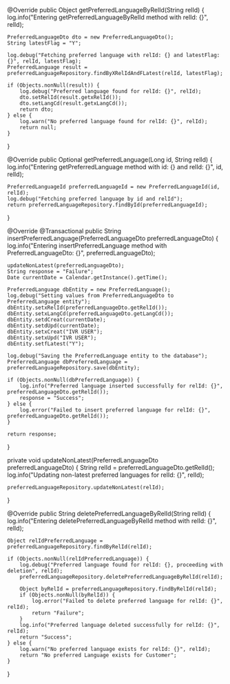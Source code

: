 @Override
public Object getPreferredLanguageByRelId(String relId) {
    log.info("Entering getPreferredLanguageByRelId method with relId: {}", relId);

    PreferredLanguageDto dto = new PreferredLanguageDto();
    String latestFlag = "Y";

    log.debug("Fetching preferred language with relId: {} and latestFlag: {}", relId, latestFlag);
    PreferredLanguage result = preferredLanguageRepository.findByXRelIdAndFLatest(relId, latestFlag);

    if (Objects.nonNull(result)) {
        log.debug("Preferred language found for relId: {}", relId);
        dto.setRelId(result.getxRelId());
        dto.setLangCd(result.getxLangCd());
        return dto;
    } else {
        log.warn("No preferred language found for relId: {}", relId);
        return null;
    }
}

@Override
public Optional<PreferredLanguage> getPreferredLanguage(Long id, String relId) {
    log.info("Entering getPreferredLanguage method with id: {} and relId: {}", id, relId);

    PreferredLanguageId preferredLanguageId = new PreferredLanguageId(id, relId);
    log.debug("Fetching preferred language by id and relId");
    return preferredLanguageRepository.findById(preferredLanguageId);
}

@Override
@Transactional
public String insertPreferredLanguage(PreferredLanguageDto preferredLanguageDto) {
    log.info("Entering insertPreferredLanguage method with PreferredLanguageDto: {}", preferredLanguageDto);

    updateNonLatest(preferredLanguageDto);
    String response = "Failure";
    Date currentDate = Calendar.getInstance().getTime();
    
    PreferredLanguage dbEntity = new PreferredLanguage();
    log.debug("Setting values from PreferredLanguageDto to PreferredLanguage entity");
    dbEntity.setxRelId(preferredLanguageDto.getRelId());
    dbEntity.setxLangCd(preferredLanguageDto.getLangCd());
    dbEntity.setdCreat(currentDate);
    dbEntity.setdUpd(currentDate);
    dbEntity.setxCreat("IVR USER");
    dbEntity.setxUpd("IVR USER");
    dbEntity.setfLatest("Y");

    log.debug("Saving the PreferredLanguage entity to the database");
    PreferredLanguage dbPreferredLanguage = preferredLanguageRepository.save(dbEntity);

    if (Objects.nonNull(dbPreferredLanguage)) {
        log.info("Preferred language inserted successfully for relId: {}", preferredLanguageDto.getRelId());
        response = "Success";
    } else {
        log.error("Failed to insert preferred language for relId: {}", preferredLanguageDto.getRelId());
    }

    return response;
}

private void updateNonLatest(PreferredLanguageDto preferredLanguageDto) {
    String relId = preferredLanguageDto.getRelId();
    log.info("Updating non-latest preferred languages for relId: {}", relId);

    preferredLanguageRepository.updateNonLatest(relId);
}

@Override
public String deletePreferredLanguageByRelId(String relId) {
    log.info("Entering deletePreferredLanguageByRelId method with relId: {}", relId);

    Object relIdPreferredLanguage = preferredLanguageRepository.findByRelId(relId);
    
    if (Objects.nonNull(relIdPreferredLanguage)) {
        log.debug("Preferred language found for relId: {}, proceeding with deletion", relId);
        preferredLanguageRepository.deletePreferredLanguageByRelId(relId);

        Object byRelId = preferredLanguageRepository.findByRelId(relId);
        if (Objects.nonNull(byRelId)) {
            log.error("Failed to delete preferred language for relId: {}", relId);
            return "Failure";
        }
        log.info("Preferred language deleted successfully for relId: {}", relId);
        return "Success";
    } else {
        log.warn("No preferred language exists for relId: {}", relId);
        return "No preferred Language exists for Customer";
    }
}
